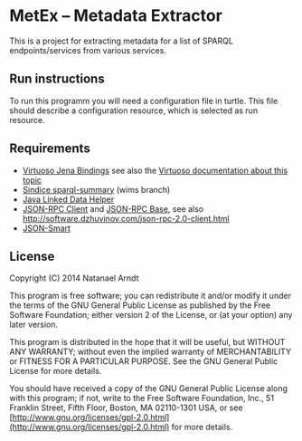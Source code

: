 # MetEx – Metadata Extractor
This is a project for extracting metadata for a list of SPARQL endpoints/services from various services.

## Run instructions
To run this programm you will need a configuration file in turtle. This file should describe a configuration resource, which is selected as run resource.

## Requirements

  * [Virtuoso Jena Bindings](http://virtuoso.openlinksw.com/dataspace/doc/dav/wiki/Main/VOSDownload#Jena%20Provider) see also the [Virtuoso documentation about this topic](http://virtuoso.openlinksw.com/dataspace/doc/dav/wiki/Main/VirtJenaProvider)
  * [Sindice sparql-summary](https://github.com/sindice/sparqled/tree/wims/sparql-summary) (wims branch)
  * [Java Linked Data Helper](https://gitlab.deri.ie/white-gecko/javalinkeddatahelper)
  * [JSON-RPC Client](http://software.dzhuvinov.com//download.html#download-jsonrpc2client) and [JSON-RPC Base](http://software.dzhuvinov.com//download.html#download-jsonrpc2base), see also http://software.dzhuvinov.com/json-rpc-2.0-client.html
  * [JSON-Smart](http://code.google.com/p/json-smart/)

## License
Copyright (C) 2014  Natanael Arndt

This program is free software; you can redistribute it and/or modify
it under the terms of the GNU General Public License as published by
the Free Software Foundation; either version 2 of the License, or
(at your option) any later version.

This program is distributed in the hope that it will be useful,
but WITHOUT ANY WARRANTY; without even the implied warranty of
MERCHANTABILITY or FITNESS FOR A PARTICULAR PURPOSE.  See the
GNU General Public License for more details.

You should have received a copy of the GNU General Public License along
with this program; if not, write to the Free Software Foundation, Inc.,
51 Franklin Street, Fifth Floor, Boston, MA 02110-1301 USA, or see
[http://www.gnu.org/licenses/gpl-2.0.html](http://www.gnu.org/licenses/gpl-2.0.html)
for more details.
